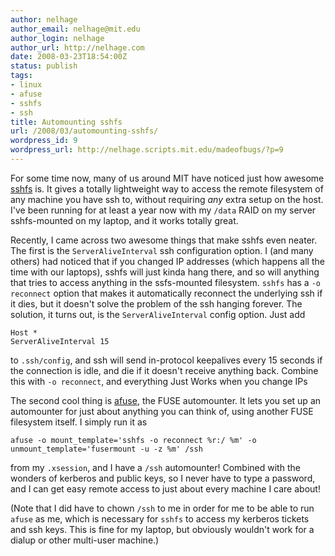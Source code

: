```yaml
---
author: nelhage
author_email: nelhage@mit.edu
author_login: nelhage
author_url: http://nelhage.com
date: 2008-03-23T18:54:00Z
status: publish
tags:
- linux
- afuse
- sshfs
- ssh
title: Automounting sshfs
url: /2008/03/automounting-sshfs/
wordpress_id: 9
wordpress_url: http://nelhage.scripts.mit.edu/madeofbugs/?p=9
---
```


For some time now, many of us around MIT have noticed just how awesome
[sshfs][sshfs] is. It gives a totally lightweight way to access the
remote filesystem of any machine you have ssh to, without requiring
_any_ extra setup on the host. I've been running for at least a year
now with my `/data` RAID on my server sshfs-mounted on my laptop, and
it works totally great.

Recently, I came across two awesome things that make sshfs even
neater. The first is the `ServerAliveInterval` ssh configuration
option. I (and many others) had noticed that if you changed IP
addresses (which happens all the time with our laptops), sshfs will
just kinda hang there, and so will anything that tries to access
anything in the ssfs-mounted filesystem. `sshfs` has a `-o reconnect`
option that makes it automatically reconnect the underlying ssh if it
dies, but it doesn't solve the problem of the ssh hanging forever. The
solution, it turns out, is the `ServerAliveInterval` config
option. Just add

    Host *
    ServerAliveInterval 15

to `.ssh/config`, and ssh will send in-protocol keepalives every 15
seconds if the connection is idle, and die if it doesn't receive
anything back. Combine this with `-o reconnect`, and everything Just
Works when you change IPs

The second cool thing is [afuse][afuse], the FUSE automounter. It lets
you set up an automounter for just about anything you can think of,
using another FUSE filesystem itself. I simply run it as

    afuse -o mount_template='sshfs -o reconnect %r:/ %m' -o unmount_template='fusermount -u -z %m' /ssh

from my `.xsession`, and I have a `/ssh` automounter!  Combined with
the wonders of kerberos and public keys, so I never have to type a
password, and I can get easy remote access to just about every machine
I care about!

(Note that I did have to chown `/ssh` to me in order for me to be able
to run `afuse` as me, which is necessary for `sshfs` to access my
kerberos tickets and ssh keys. This is fine for my laptop, but
obviously wouldn't work for a dialup or other multi-user machine.)

[afuse]: http://afuse.sourceforge.net/
[sshfs]: http://fuse.sourceforge.net/sshfs.html
